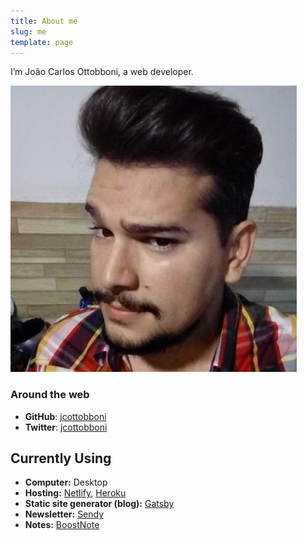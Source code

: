 ```yaml
---
title: About me
slug: me
template: page
---
```


I’m João Carlos Ottobboni, a web developer.

![Me](../images/me.jpeg)

### Around the web

- **GitHub**: [jcottobboni](https://github.com/jcottobboni)
- **Twitter**: [jcottobboni](https://twitter.com/jcottobboni)


## Currently Using

- **Computer:** Desktop
- **Hosting:** [Netlify](https://netlify.com), [Heroku](https://heroku.com)
- **Static site generator (blog):** [Gatsby](https://gatsbyjs.org)
- **Newsletter:** [Sendy](https://sendy.co)
- **Notes:** [BoostNote](https://boostnote.io/)
